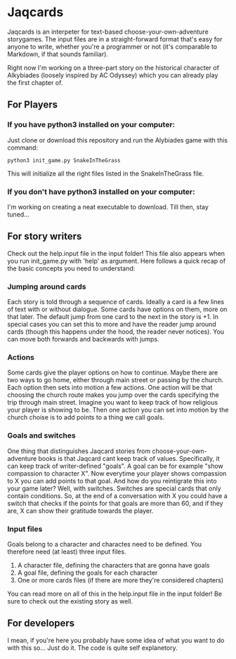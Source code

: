 # Jaqcards
Jaqcards is an interpeter for text-based choose-your-own-adventure storygames. The input files are in a straight-forward
format that's easy for anyone to write, whether you're a programmer or not (it's comparable to Markdown, if that sounds familiar).

Right now I'm working on a three-part story on the historical character of Alkybiades (loosely inspired by AC Odyssey) which
you can already play the first chapter of.

## For Players
### If you have python3 installed on your computer:
Just clone or download this repository and run the Alybiades game with this command:
```
python3 init_game.py SnakeInTheGrass
```
This will initialize all the right files listed in the SnakeInTheGrass file.
### If you don't have python3 installed on your computer:
I'm working on creating a neat executable to download. Till then, stay tuned...
## For story writers
Check out the help.input file in the input folder! This file also appears when you run init_game.py with 'help' as argument.
Here follows a quick recap of the basic concepts you need to understand:
### Jumping around cards
Each story is told through a sequence of cards. Ideally a card is a few lines of text with or without dialogue. Some cards have
options on them, more on that later. The default jump from one card to the next in the story is +1. In special cases you can set
this to more and have the reader jump around cards (though this happens under the hood, the reader never notices). You can move both
forwards and backwards with jumps.
### Actions
Some cards give the player options on how to continue. Maybe there are two ways to go home, either through main street
or passing by the church. Each option then sets into motion a few actions. One action will be that choosing the church route makes
you jump over the cards specifying the trip through main street. Imagine you want to keep track of how religious your player
is showing to be. Then one action you can set into motion by the church choise is to add points to a thing we call goals.
### Goals and switches
One thing that distinguishes Jaqcard stories from choose-your-own-adventure books is that Jaqcard cant keep track of values. 
Specifically, it can keep track of writer-defined "goals". A goal can be for example "show compassion to character X". Now
everytime your player shows compassion to X you can add points to that goal. And how do you reintigrate this into your game
later? Well, with switches. Switches are special cards that only contain conditions. So, at the end of a conversation with X
you could have a switch that checks if the points for that goals are more than 60, and if they are, X can show their gratitude
towards the player.
### Input files
Goals belong to a character and charactes need to be defined. You therefore need (at least) three input files. 
1. A character file, defining the characters that are gonna have goals
2. A goal file, defining the goals for each character
3. One or more cards files (if there are more they're considered chapters)

You can read more on all of this in the help.input file in the input folder! Be sure to check out the existing story as well.

## For developers
I mean, if you're here you probably have some idea of what you want to do with this so... Just do it. The code is quite
self explanetory.
